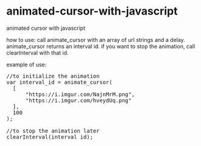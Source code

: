 # animated-cursor-with-javascript
animated cursor with javascript

how to use:
call animate_cursor with an array of url strings and a delay. animate_cursor returns an interval id. if you want to stop the animation, call clearInterval with that id.

example of use:
<pre>//to initialize the animation
var interval_id = animate_cursor(
  [
 	  "https://i.imgur.com/NajnMrM.png",
	  "https://i.imgur.com/hveydUq.png"
  ],
  100
);

//to stop the animation later
clearInterval(interval_id);</pre>
